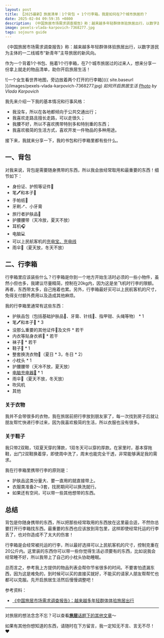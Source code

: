 ```yaml
---
layout: post
title: 【2025最新】旅居清单｜1个背包 + 1个行李箱，我是如何在7个城市旅居的？
date: 2025-02-04 09:59:35 +0800
description: 《中国旅居市场需求调查报告》称：越来越多年轻群体体验旅居出行，以数字游民为主体的一二线城市“新青年”主导旅居的新风向。作为一名旅居7城的经验者，今天就用一份清单，助你开启属于你的自由生活。
image: pexels-vlada-karpovich-7368277.jpg
tags: sojourn guide
---
```


《中国旅居市场需求调查报告》称：越来越多年轻群体体验旅居出行，以数字游民为主体的一二线城市“新青年”主导旅居的新风向。

作为一个背着1个书包、拖着1个行李箱，在7个城市旅居过的过来人，想来分享一份拿上就走的物品清单，助你开启旅居生活！

![一个女生看世界地图，旁边放着两个打开的行李箱]({{ site.baseurl }}/images/pexels-vlada-karpovich-7368277.jpg)
*如何开启旅居生活 <a href="https://www.pexels.com/photo/person-opening-a-map-on-the-floor-7368277/">Photo</a> by Vlada Karpovich*

我先来介绍一下我的基本情况和行事风格：
- 我没车，所以在各地都倾向于公共交通出行；
- 我喜欢走路且擅长走路，可以走很久；
- 我腰不好，所以不喜欢携带特别多和特别重的东西；
- 我喜欢极简的生活方式，喜欢开发一件物品的多种用途。

接下来，我就来分享一下，我的书包和行李箱里都有些什么。

## 一、背包

对我来说，背包是需要随身携带的东西，所以我会放经常取用和最重要的东西！细节如下：
- 身份证、护照等证件🪪
- 笔🖊️和本子📒
- 手帕纸🧻
- 牙刷🪥、小牙膏
- 旅行者护肤品🧴
- 护腰腰带（天冷放，夏天不放）
- 耳机🎧
- 电脑💻
- 可以上民航客机的[充电宝、充电线]({{site.url}}/2023/04/22/products-i-bought-that-you-can-buy-with-a-lower-price/?utm_source=blog&utm_medium=post&utm_campaign=read_more#%E7%BB%BF%E8%81%94%E5%85%85%E7%94%B5%E5%AE%9D)
- 雨伞🌂（夏天放，冬天不放）

## 二、行李箱

行李箱里应该装些什么？行李箱是你到一个地方开始生活时必须的一些小物件，虽然小但也多，我建议尽量精简，控制在20kg内，因为这是坐飞机时行李的限额。再者，东西带太多，自己拖着也累。另外，行李箱最好买可以上民航客机的尺寸，免得支付额外费用以及造成其他麻烦。

我的行李箱里通常有这些东西：
- 护肤品包（包括基础护肤品🧴、牙膏、针线🧵、指甲钳、头绳等物） * 1
- 笔🖊️和本子📒 * 3
- 没那么重要的其他证件🪪及文件 * 若干
- 内衣等贴身衣裤👙 * 若干
- 袜子🧦 * 若干
- 鞋子🥿 * 1
- 整套换洗衣物👔（夏日 * 3，冬日 * 2）
- 小枕头 * 1
- 护腰腰带（天冷不放，夏天放）
- [电脑充电器🔌]({{site.url}}/2023/04/22/products-i-bought-that-you-can-buy-with-a-lower-price/?utm_source=blog&utm_medium=post&utm_campaign=read_more#dell%E6%88%B4%E5%B0%94%E7%94%B5%E8%84%91%E7%94%B5%E6%BA%90%E9%80%82%E9%85%8D%E5%99%A8) * 1
- 雨伞🌂（夏天不放，冬天放）
- 吹风机
- 其他

### 关于衣物

我并不会带很多的衣物，我在旅居前把行李放到朋友家了，每一次找到房子后就让朋友帮忙快递行李过来，因为我喜欢极简的生活，所以衣服也没有很多。

### 关于鞋子

我只带2双鞋，1双夏天穿的薄款，1双冬天可以穿的厚款。在家里时，基本穿拖鞋，出门2双鞋换着穿，即使周中洗了，周末也能完全干透，非常能够满足我的需求。

我在行李箱里携带行李的原则是：
- 护肤品这类分量大、要一直用的就直接带上。
- 衣服类准备2～3套，找房期间可以换洗就行。
- 如果还有空间，可以带一些其他想带的东西。

## 总结

背包是你随身携带的东西，所以把那些经常取用的东西放在这里最合适，不然你总要打开行李箱找东西。最重要的东西也应该放到背包里，这样即使经常托运的行李丢了，也对你造成不了太大的伤害！

行李箱是会经常被托运的行李，所以最好选择可以上民航客机的尺寸，控制克重在20公斤内。这里装的东西你可以带一些你觉得生活必须要有的东西，比如说我会经常睡不好，所以我带上了自己的小枕头协助睡眠。

总而言之，参考我上方提供的物品列表会帮你节省很多的时间。不要害怕遗漏东西，因为这是难免的，到时候可以买的直接买就好，不能买的请家人朋友帮帮忙也都可以克服。先开启旅居生活然后慢慢调整吧！

参考资料：
- [《中国旅居市场需求调查报告》：越来越多年轻群体体验旅居出行](https://www.mct.gov.cn/whzx/zsdw/zglyyjy/202408/t20240815_954688.html)

---

对旅居的想法念念不忘？可以查看<a href="/tag/sojourn?utm_source=blog&utm_medium=post&utm_campaign=read_more">**旅居**话题下的其他文章</a>～ 

如果有其他你想知道的东西，请随时在下方留言，我一定知无不言、言无不尽！ ❤️ 
